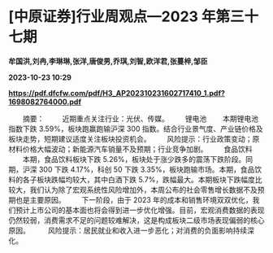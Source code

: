 # [中原证券]行业周观点—2023 年第三十七期
**牟国洪,刘冉,李琳琳,张洋,唐俊男,乔琪,刘智,欧洋君,张蔓梓,邹臣**

**2023-10-23 10:29**

**https://pdf.dfcfw.com/pdf/H3_AP202310231602717410_1.pdf?1698082764000.pdf**

　　摘要： 　　 近期重点关注行业：光伏、传媒。 　　锂电池 　　本期锂电池指数下跌 3.59%，板块跑赢跑输沪深 300 指数。结合行业景气度、产业链价格及板块走势，短期建议适度关注板块投资机会。 　　风险提示：行业政策变动；原材料价格大幅波动；新能源汽车销量不及预期；行业竞争加剧。 　　食品饮料 　　本期，食品饮料板块下跌 5.26%，板块处于涨少跌多的震荡下跌阶段。同期，沪深 300 下跌 4.17%，科创 50 下跌 3.35%，板块跑输市场。本期，食品饮料的各子板块跌幅均较大，其中白酒下跌 5.7%，跌幅最大。本期板块下跌幅度比较大，我们认为除了宏观系统性风险增加外，本周公布的社会零售增长数据不及预期也是主要原因。 　　下一阶段，由于 2023 年的成本和销售环境双双优化，我们预计上市公司的基本面也将会得到进一步优化增强。目前，宏观消费数据的表现仍然较弱，消费需求不足的问题较难解决，这是构成板块二级市场表现偏弱的核心原因。 　　 风险提示：居民就业和收入进一步恶化；对消费的负面影响持续深化。